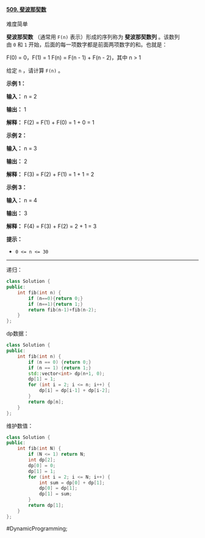 #### [509. 斐波那契数](https://leetcode.cn/problems/fibonacci-number/)

难度简单

**斐波那契数** （通常用 `F(n)` 表示）形成的序列称为 **斐波那契数列** 。该数列由 `0` 和 `1` 开始，后面的每一项数字都是前面两项数字的和。也就是：

F(0) = 0，F(1) = 1
F(n) = F(n - 1) + F(n - 2)，其中 n > 1

给定 `n` ，请计算 `F(n)` 。

**示例 1：**

**输入：** n = 2

**输出：** 1

**解释：** F(2) = F(1) + F(0) = 1 + 0 = 1

**示例 2：**

**输入：** n = 3

**输出：** 2

**解释：** F(3) = F(2) + F(1) = 1 + 1 = 2

**示例 3：**

**输入：** n = 4

**输出：** 3

**解释：** F(4) = F(3) + F(2) = 2 + 1 = 3

**提示：**

-   `0 <= n <= 30`

---- ----
递归：
```cpp
class Solution {
public:
    int fib(int n) {
        if (n==0){return 0;}
        if (n==1){return 1;}
        return fib(n-1)+fib(n-2);
    }
};
```

dp数据：
```cpp
class Solution {
public:
    int fib(int n) {
        if (n == 0) {return 0;}
        if (n == 1) {return 1;}
        std::vector<int> dp(n+1, 0);
        dp[1] = 1;
        for (int i = 2; i <= n; i++) {
            dp[i] = dp[i-1] + dp[i-2];
        }
        return dp[n];
    }
};
```

维护数值：
```cpp
class Solution {
public:
    int fib(int N) {
        if (N <= 1) return N;
        int dp[2];
        dp[0] = 0;
        dp[1] = 1;
        for (int i = 2; i <= N; i++) {
            int sum = dp[0] + dp[1];
            dp[0] = dp[1];
            dp[1] = sum;
        }
        return dp[1];
    }
};
```
#DynamicProgramming;